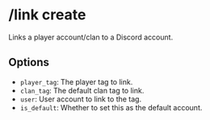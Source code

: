 # /link create

Links a player account/clan to a Discord account.

## Options

- `player_tag`: The player tag to link.
- `clan_tag`: The default clan tag to link.
- `user`: User account to link to the tag.
- `is_default`: Whether to set this as the default account.

